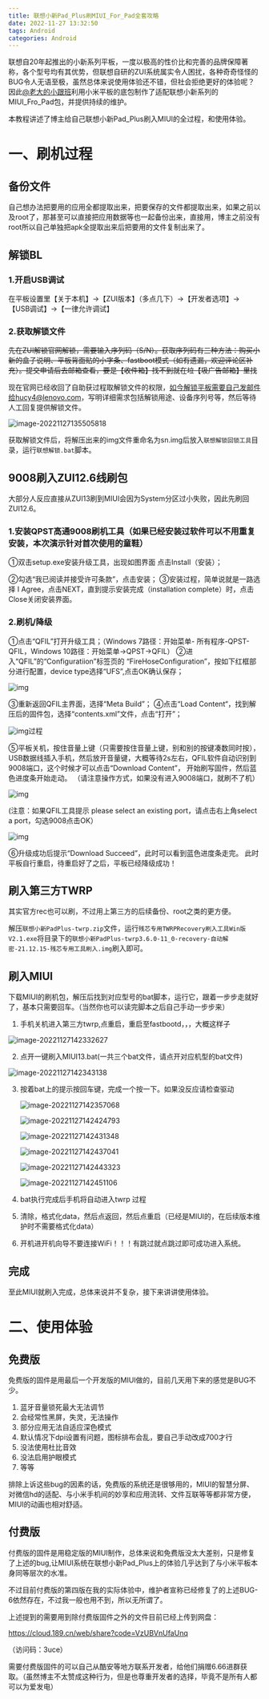 ```yaml
---
title: 联想小新Pad_Plus刷MIUI_For_Pad全套攻略
date: 2022-11-27 13:32:50
tags: Android
categories: Android
---
```


联想自20年起推出的小新系列平板，一度以极高的性价比和完善的品牌保障著称，各个型号均有其优势，但联想自研的ZUI系统属实令人困扰，各种奇奇怪怪的BUG令人无语至极，虽然总体来说使用体验还不错，但社会拒绝更好的体验呢？因此[@老大的小跟班](https://wpa.qq.com/msgrd?v=3&uin=2277216453&site=qq&menu=yes)利用小米平板的底包制作了适配联想小新系列的MIUI_Fro_Pad包，并提供持续的维护。

本教程讲述了博主给自己联想小新Pad_Plus刷入MIUI的全过程，和使用体验。

# 一、刷机过程

## 备份文件

自己想办法把要用的应用全都提取出来，把要保存的文件都提取出来，如果之前以及root了，那甚至可以直接把应用数据等也一起备份出来，直接用，博主之前没有root所以自己单独把apk全提取出来后把要用的文件复制出来了。

## 解锁BL

### 1.开启USB调试
在平板设置里【关于本机】→【ZUI版本】（多点几下）→【开发者选项】→【USB调试】→【一律允许调试】

### 2.获取解锁文件
~~先在ZUI解锁官网解锁，需要输入序列码（S/N）。获取序列码有三种方法：购买小新的盒子说明、平板背面贴的小字条、fastboot模式（如有遗漏，欢迎评论区补充）。提交申请后去邮箱查看，要是【收件箱】找不到就在垃【圾广告邮箱】里找~~

现在官网已经收回了自助获过程取解锁文件的权限，如今解锁平板需要自己发邮件给hucy4@lenovo.com，写明详细需求包括解锁用途、设备序列号等，然后等待人工回复提供解锁文件。

![image-20221127135505818](https://cdn.dmnb.cf/gh/zzy-ac/My-Selves-Cloud@main/images/2022/11/27/image-20221127135505818.png)

获取解锁文件后，将解压出来的img文件重命名为sn.img后放入`联想解锁回锁工具`目录，运行`联想解锁.bat`脚本。

## 9008刷入ZUI12.6线刷包

大部分人反应直接从ZUI13刷到MIUI会因为System分区过小失败，因此先刷回ZUI12.6。

### 1.安装QPST高通9008刷机工具（如果已经安装过软件可以不用重复安装，本次演示针对首次使用的童鞋）
①双击setup.exe安装升级工具，出现如图界面 点击Install（安装）；

②勾选“我已阅读并接受许可条款”，点击安装；
③安装过程，简单说就是一路选择 I Agree，点击NEXT，直到提示安装完成（installation complete）时，点击Close关闭安装界面。

### 2.刷机/降级
①点击“QFIL”打开升级工具；（Windows 7路径：开始菜单- 所有程序-QPST-QFIL，Windows 10路径：开始菜单→QPST→QFIL）
②进入“QFIL”的“Configuratiion”标签页的 “FireHoseConfiguration”，按如下红框部分进行配置，device type选择“UFS”,点击OK确认保存；

![img](http://image.coolapk.com/feed/2021/0906/13/797820_54a95e73_7682_9864@488x581.png.m.jpg)

③重新返回QFIL主界面，选择“Meta Build”；
④点击“Load Content“，找到解压后的固件包，选择“contents.xml”文件，点击“打开”；

![img](http://image.coolapk.com/feed/2021/0906/13/797820_301d5c0c_7682_9866@942x591.png.m.jpg)过程

⑤平板关机，按住音量上键（只需要按住音量上键，别和别的按键凑数同时按），USB数据线插入手机，然后放开音量键，大概等待2s左右，QFIL软件自动识别到9008端口，这个时候才可以点击“Download Content”， 开始刷写固件，然后蓝色进度条开始走动。 （请注意操作方式，如果没有进入9008端口，就刷不了机）

![img](http://image.coolapk.com/feed/2021/0906/13/797820_56345c0d_7682_9868@1000x693.png.m.jpg)

(注意：如果QFIL工具提示 please select an existing port，请点击右上角select a port，勾选9008点击OK）

![img](http://image.coolapk.com/feed/2021/0906/13/797820_6322731d_7682_987@796x554.png.m.jpg)

⑥升级成功后提示“Download Succeed”，此时可以看到蓝色进度条走完。
此时平板自行重启，待重启好了之后，平板已经降级成功！

## 刷入第三方TWRP

其实官方rec也可以刷，不过用上第三方的后续备份、root之类的更方便。

解压`联想小新PadPlus-twrp.zip`文件，运行`残芯专用TWRPRecovery刷入工具Win版V2.1.exe`将目录下的`联想小新PadPlus-twrp3.6.0-11_0-recovery-自动解密-21.12.15-残芯专用工具刷入.img`刷入即可。

## 刷入MIUI

下载MIUI的刷机包，解压后找到对应型号的bat脚本，运行它，跟着一步步走就好了，基本只需要回车。（当然你也可以读完脚本之后自己手动一步步来）



1. 手机关机进入第三方twrp,点重启，重启至fastbootd，，，大概这样子

![image-20221127142332627](https://cdn.dmnb.cf/gh/zzy-ac/My-Selves-Cloud@main/images/2022/11/27/image-20221127142332627.png)

2. 点开一键刷入MIUI13.bat(一共三个bat文件，请点开对应机型的bat文件)

![image-20221127142343138](https://cdn.dmnb.cf/gh/zzy-ac/My-Selves-Cloud@main/images/2022/11/27/image-20221127142343138.png)



3. 按着bat上的提示按回车键，完成一个按一下。如果没反应请检查驱动

   ![image-20221127142357068](https://cdn.dmnb.cf/gh/zzy-ac/My-Selves-Cloud@main/images/2022/11/27/image-20221127142357068.png)

   ![image-20221127142424793](https://cdn.dmnb.cf/gh/zzy-ac/My-Selves-Cloud@main/images/2022/11/27/image-20221127142424793.png)

   ![image-20221127142431348](https://cdn.dmnb.cf/gh/zzy-ac/My-Selves-Cloud@main/images/2022/11/27/image-20221127142431348.png)

   ![image-20221127142437041](https://cdn.dmnb.cf/gh/zzy-ac/My-Selves-Cloud@main/images/2022/11/27/image-20221127142437041.png)

   ![image-20221127142443323](https://cdn.dmnb.cf/gh/zzy-ac/My-Selves-Cloud@main/images/2022/11/27/image-20221127142443323.png)

   ![image-20221127142451106](https://cdn.dmnb.cf/gh/zzy-ac/My-Selves-Cloud@main/images/2022/11/27/image-20221127142451106.png)

4. bat执行完成后手机将自动进入twrp
过程
5. 清除，格式化data，然后点返回，然后点重启（已经是MIUI的，在后续版本维护时不需要格式化data）

6. 开机进开机向导不要连接WiFi！！！有跳过就点跳过即可成功进入系统。

## 完成
至此MIUI就刷入完成，总体来说并不复杂，接下来讲讲使用体验。

# 二、使用体验

## 免费版

免费版的固件是用最后一个开发版的MIUI做的，目前几天用下来的感觉是BUG不少。

1. 蓝牙音量锁死最大无法调节
2. 会经常性黑屏，失灵，无法操作
3. 部分应用无法自适应深色模式
4. 默认情况下dpi设置有问题，图标排布会乱，要自己手动改成700才行
5. 没法使用杜比音效
6. 没法启用护眼模式
7. 等等

排除上诉这些bug的因素的话，免费版的系统还是很够用的，MIUI的智慧分屏、对微信hd的适配、与小米手机间的妙享和应用流转、文件互联等等都非常方便，MIUI的动画也相对舒适。

## 付费版

付费版的固件是用稳定版的MIUI制作，总体来说和免费版没太大差别，只是修复了上述的bug,让MIUI系统在联想小新Pad_Plus上的体验几乎达到了与小米平板本身同等层次的水准。

不过目前付费版的第四版在我的实际体验中，维护者宣称已经修复了的上述BUG-6依然存在，不过我一般也用不到，所以无所谓了。

上述提到的需要用到除付费版固件之外的文件目前已经上传到网盘：

https://cloud.189.cn/web/share?code=VzUBVnUfaUnq

（访问码：3uce）

需要付费版固件的可以自己从酷安等地方联系开发者，给他们捐赠6.66进群获取。（虽然博主不太赞成这种行为，但是也尊重开发者的选择，毕竟不是所有人都可以为爱发电）

